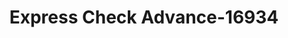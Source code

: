 ---
f_zip-code: 36784
f_state-code: AL
title: Express Check Advance-16934
f_phone: 334-636-1166
f_city-only: Thomasville
f_address: 3050 Highway 5 Thomasville
f_location-unique-id: '16934'
slug: express-check-advance-16934
updated-on: '2024-05-30T13:46:58.046Z'
created-on: '2024-05-30T13:36:59.803Z'
published-on: '2024-05-30T13:54:32.469Z'
f_city-state: cms/city/thomasville-al.md
f_company: cms/company/express-check-advance.md
f_state: cms/state/alabama.md
layout: '[payday-loan].html'
tags: payday-loan
---